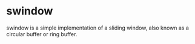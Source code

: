 # swindow

swindow is a simple implementation of a sliding window, also known as
a circular buffer or ring buffer.
